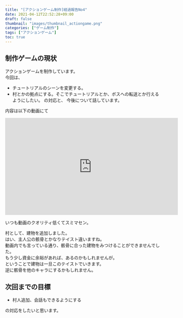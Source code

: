 ```yaml
---
title: "[アクションゲーム制作]経過報告No4"
date: 2021-04-12T22:52:28+09:00
draft: false
thumbnail: "images/thumbnail_actiongame.png"
categories: ["ゲーム制作"]
tags: ["アクションゲーム"]
toc: true
---
```


## 制作ゲームの現状  
アクションゲームを制作しています。  
今回は、
- チュートリアルのシーンを変更する。
- 村とかの拠点にする。そこでチュートリアルとか、ボスへの転送とか行えるようにしたい。
の対応と、
今後について話しています。
  
内容は以下の動画にて  
<iframe width="560" height="315" src="https://www.youtube.com/embed/cZN-41DSh3E" frameborder="0" allow="accelerometer; autoplay; clipboard-write; encrypted-media; gyroscope; picture-in-picture" allowfullscreen></iframe>  


いつも動画のクオリティ低くてスミマセン。  
  
村として、建物を追加しました。  
はい、主人公の骸骨とかなりテイスト違いますね。  
動画内でも言っている通り、骸骨に合った建物をみつけることができませんでした。  
もう少し資金に余裕があれば、あるのかもしれませんが。  
ということで建物は一旦このテイストでいきます。  
逆に骸骨を他のキャラにするかもしれません。  


## 次回までの目標
- 村人追加、会話もできるようにする

の対応をしたいと思います。  

